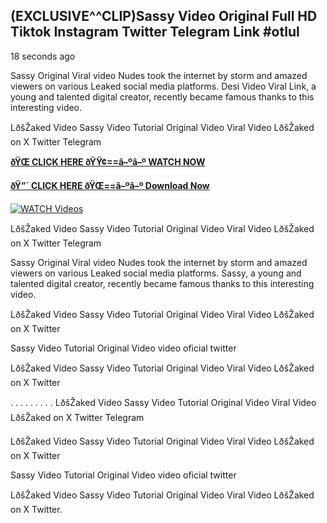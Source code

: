 ## (EXCLUSIVE^^CLIP)Sassy Video Original Full HD Tiktok Instagram Twitter Telegram Link #otlul

18 seconds ago

Sassy Original Viral video Nudes took the internet by storm and amazed viewers on various Leaked social media platforms. Desi Video Viral Link, a young and talented digital creator, recently became famous thanks to this interesting video.

LðšŽaked Video Sassy Video Tutorial Original Video Viral Video LðšŽaked on X Twitter Telegram

**[ðŸŒ CLICK HERE ðŸŸ¢==â–ºâ–º WATCH NOW](https://clips-mediaa.blogspot.com/2025/02/video-viral-download.html)**

**[ðŸ”´ CLICK HERE ðŸŒ==â–ºâ–º Download Now](https://clips-mediaa.blogspot.com/2025/02/video-viral-download.html)**

[![WATCH Videos](https://i.imgur.com/dJHk4Zq.gif)](https://clips-mediaa.blogspot.com/2025/02/video-viral-download.html)

LðšŽaked Video Sassy Video Tutorial Original Video Viral Video LðšŽaked on X Twitter Telegram

Sassy Original Viral video Nudes took the internet by storm and amazed viewers on various Leaked social media platforms. Sassy, a young and talented digital creator, recently became famous thanks to this interesting video.

LðšŽaked Video Sassy Video Tutorial Original Video Viral Video LðšŽaked on X Twitter

Sassy Video Tutorial Original Video video oficial twitter

LðšŽaked Video Sassy Video Tutorial Original Video Viral Video LðšŽaked on X Twitter

. . . . . . . . . LðšŽaked Video Sassy Video Tutorial Original Video Viral Video LðšŽaked on X Twitter Telegram

LðšŽaked Video Sassy Video Tutorial Original Video Viral Video LðšŽaked on X Twitter

Sassy Video Tutorial Original Video video oficial twitter

LðšŽaked Video Sassy Video Tutorial Original Video Viral Video LðšŽaked on X Twitter.